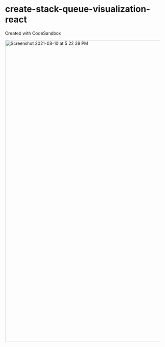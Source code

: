 # create-stack-queue-visualization-react
Created with CodeSandbox



<img width="980" alt="Screenshot 2021-08-10 at 5 22 39 PM" src="https://user-images.githubusercontent.com/24401376/128960347-af6efe87-073d-4aff-a633-95a73701c1a3.png">
